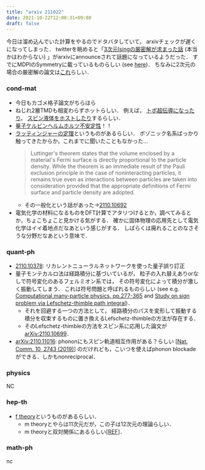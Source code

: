 ```yaml
---
title: "arxiv 211022"
date: 2021-10-22T12:00:31+09:00
draft: false
---
```



今日は溜め込んでいた計算をやるのでドタバタしていて，
arxivチェックが遅くになってしまった．
twitterを眺めると「[3次元Isingの厳密解が求まった話](https://arxiv.org/abs/2110.11233)
(本当かはわからない) 」がarxivにannounceされて話題になっているようだった．
すでにMDPIのSymmetryに載っているものらしい
(see [here](https://www.mdpi.com/2073-8994/13/10/1837))．
ちなみに2次元の場合の厳密解の論文は[これ](https://www.nims.go.jp/cmsc/fps1/ryo_tamura/tamura-thesis.pdf)らしい．

### cond-mat
- 今日もカゴメ格子論文がちらほら
- ねじれ2層TMDも相変わらずホットらしい．
  例えば，
  [トポ超伝導になったり](https://arxiv.org/abs/2110.10172)，
  [スピン液体をホストしたり](https://arxiv.org/abs/2110.10179)するらしい．
- [量子ケルビンヘルムホルツ不安定性](https://arxiv.org/abs/2110.10588)！！
- [ラッティンジャーの定理]()というものがあるらしい．
  ボゾニック名系ばっかり触ってきたからか，これまでに聞いたこともなかった...
  > Luttinger's theorem states that the volume enclosed by a material's Fermi surface is directly proportional to the particle density. 
  > While the theorem is an immediate result of the Pauli exclusion principle in the case of noninteracting particles, it remains true even as interactions between particles are taken into consideration provided that the appropriate definitions of Fermi surface and particle density are adopted.
  - その一般化という話があった→[2110.10692](https://arxiv.org/abs/2110.10692)
- 電気化学の材料になるものをDFT計算でアタリつけるとか，調べてみるとか，ちょこちょこと見かける気がする．
  確かに固体物理の応用先として電気化学はイイ着地点だなあという感じがする．
  しばらくは廃れることのなさそうな分野だなあという意味で．


### quant-ph
- [2110.10378](https://arxiv.org/abs/2110.10378): リカレントニューラルネットワークを使った量子誤り訂正
- 量子モンテカルロ法は経路積分に基づいているが，
  粒子の入れ替えありorなしで符号変化のあるフェルミオン系では，
  その符号変化によって積分が激しく振動してしまう．
  これは符号問題と呼ばれるものらしい
  (see e.g. 
  [Computational many-particle physics, pp.277-365](https://link.springer.com/chapter/10.1007/978-3-540-74686-7_10)
  and 
  [Study on sign problem via Lefschetz-thimble path integral](https://ribf.riken.jp/~tanizaki/thesis/yuya_phd.pdf))．
  - それを回避する一つの方法として，
  経路積分のパスを変形して振動する積分を収束するものに置き換えるLefschetz-thimbleの方法が存在する．
  - そのLefschetz-thimbleの方法をスピン系に応用した論文が[arXiv:2110.10699](https://arxiv.org/abs/2110.10699)．
- [arXiv:2110.11016](https://arxiv.org/abs/2110.11016):
phononにもスピン軌道相互作用がある？らしい
  [[Nat. Comm. 10, 2743 (2019)](https://www.nature.com/articles/s41467-019-10852-3)]
  のだけれども，こいつを使えばphonon blockadeができる．しかもnonreciprocal．


### physics
NC


### hep-th
- [f theory](https://en.wikipedia.org/wiki/F-theory)というものがあるらしい．
  - m theoryとやらは11次元だが，この子は12次元の理論らしい．
  - m theoryと双対関係にあるらしい[[REF](https://ncatlab.org/nlab/show/duality+between+M-theory+and+F-theory)]．


### math-ph
nc
